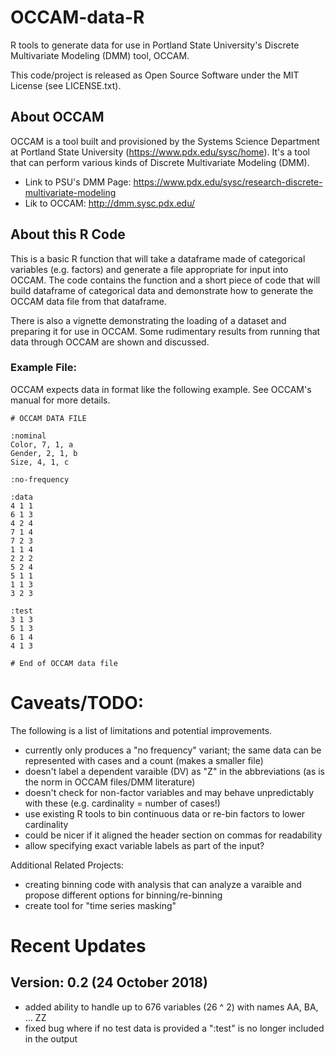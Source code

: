 # OCCAM-data-R
R tools to generate data for use in Portland State University's Discrete Multivariate Modeling (DMM) tool, OCCAM.

This code/project is released as Open Source Software under the MIT License (see LICENSE.txt).

## About OCCAM

OCCAM is a tool built and provisioned by the Systems Science Department at Portland State University (https://www.pdx.edu/sysc/home).  It's a tool that can perform various kinds of Discrete Multivariate Modeling (DMM).

* Link to PSU's DMM Page: https://www.pdx.edu/sysc/research-discrete-multivariate-modeling
* Lik to OCCAM: http://dmm.sysc.pdx.edu/

## About this R Code

This is a basic R function that will take a dataframe made of categorical variables (e.g. factors) and generate a file appropriate for input into OCCAM.  The code contains the function and a short piece of code that will build dataframe of categorical data and demonstrate how to generate the OCCAM data file from that dataframe.

There is also a vignette demonstrating the loading of a dataset and preparing it for use in OCCAM.  Some rudimentary results from running that data through OCCAM are shown and discussed.

### Example File:

OCCAM expects data in format like the following example.  See OCCAM's manual for more details.

    # OCCAM DATA FILE
    
    :nominal
    Color, 7, 1, a
    Gender, 2, 1, b
    Size, 4, 1, c
    
    :no-frequency
    
    :data
    4 1 1
    6 1 3
    4 2 4
    7 1 4
    7 2 3
    1 1 4
    2 2 2
    5 2 4
    5 1 1
    1 1 3
    3 2 3
    
    :test
    3 1 3
    5 1 3
    6 1 4
    4 1 3
    
    # End of OCCAM data file

# Caveats/TODO:

The following is a list of limitations and potential improvements.

* currently only produces a "no frequency" variant; the same data can be represented with cases and a count (makes a smaller file)
* doesn't label a dependent varaible (DV) as "Z" in the abbreviations (as is the norm in OCCAM files/DMM literature)
* doesn't check for non-factor variables and may behave unpredictably with these (e.g. cardinality = number of cases!)
* use existing R tools to bin continuous data or re-bin factors to lower cardinality
* could be nicer if it aligned the header section on commas for readability
* allow specifying exact variable labels as part of the input?

Additional Related Projects:
* creating binning code with analysis that can analyze a varaible and propose different options for binning/re-binning
* create tool for "time series masking"

# Recent Updates

## Version: 0.2 (24 October 2018)

* added ability to handle up to 676 variables (26 ^ 2) with names AA, BA, ... ZZ
* fixed bug where if no test data is provided a ":test" is no longer included in the output
